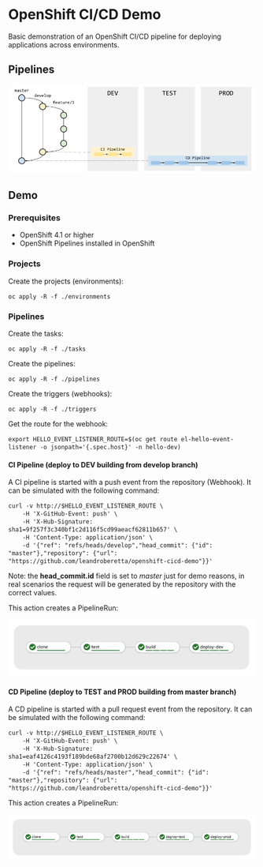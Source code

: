 # OpenShift CI/CD Demo

Basic demonstration of an OpenShift CI/CD pipeline for deploying applications across environments.

## Pipelines

![pipelines](./docs/images/pipelines.png)

## Demo

### Prerequisites

* OpenShift 4.1 or higher
* OpenShift Pipelines installed in OpenShift

### Projects

Create the projects (environments):

    oc apply -R -f ./environments

### Pipelines

Create the tasks:

    oc apply -R -f ./tasks

Create the pipelines:

    oc apply -R -f ./pipelines

Create the triggers (webhooks):

    oc apply -R -f ./triggers

Get the route for the webhook:

    export HELLO_EVENT_LISTENER_ROUTE=$(oc get route el-hello-event-listener -o jsonpath='{.spec.host}' -n hello-dev)

#### CI Pipeline (deploy to DEV building from develop branch)

A CI pipeline is started with a push event from the repository (Webhook). It can be simulated with the following command:

    curl -v http://$HELLO_EVENT_LISTENER_ROUTE \
        -H 'X-GitHub-Event: push' \
        -H 'X-Hub-Signature: sha1=9f257f3c340bf1c2d116f5cd99aeacf62811b657' \
        -H 'Content-Type: application/json' \
        -d '{"ref": "refs/heads/develop","head_commit": {"id": "master"},"repository": {"url": "https://github.com/leandroberetta/openshift-cicd-demo"}}'

Note: the **head_commit.id** field is set to *master* just for demo reasons, in real scenarios the request will be generated by the repository with the correct values.

This action creates a PipelineRun:

![ci-pipeline-run](./docs/images/ci-pipeline-run.png)

#### CD Pipeline (deploy to TEST and PROD building from master branch)

A CD pipeline is started with a pull request event from the repository. It can be simulated with the following command:

    curl -v http://$HELLO_EVENT_LISTENER_ROUTE \
        -H 'X-GitHub-Event: push' \
        -H 'X-Hub-Signature: sha1=eaf4126c4193f189bde68af2700b12d629c22674' \
        -H 'Content-Type: application/json' \
        -d '{"ref": "refs/heads/master","head_commit": {"id": "master"},"repository": {"url": "https://github.com/leandroberetta/openshift-cicd-demo"}}'

This action creates a PipelineRun:

![cd-pipeline-run](./docs/images/cd-pipeline-run.png)        
